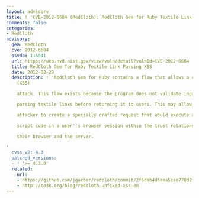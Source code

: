```yaml
---
layout: advisory
title: ! 'CVE-2012-6684 (RedCloth): RedCloth Gem for Ruby Textile Link Parsing XSS'
comments: false
categories:
- RedCloth
advisory:
  gem: RedCloth
  cve: 2012-6684
  osvdb: 115941
  url: https://web.nvd.nist.gov/view/vuln/detail?vulnId=CVE-2012-6684
  title: RedCloth Gem for Ruby Textile Link Parsing XSS
  date: 2012-02-29
  description: ! 'RedCloth Gem for Ruby contains a flaw that allows a cross-site scripting
    (XSS)

    attack. This flaw exists because the program does not validate input when

    parsing textile links before returning it to users. This may allow a remote

    attacker to create a specially crafted request that would execute arbitrary

    script code in a user''s browser session within the trust relationship between

    their browser and the server.

'
  cvss_v2: 4.3
  patched_versions:
  - ! '>= 4.3.0'
  related:
    url:
    - https://github.com/jgarber/redcloth/commit/2f6dab4d6aea5cee778d2f37a135637fe3f1573c
    - http://co3k.org/blog/redcloth-unfixed-xss-en
---
```

